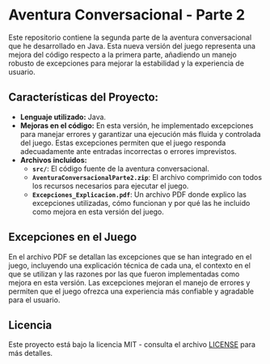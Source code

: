 # Aventura Conversacional - Parte 2

Este repositorio contiene la segunda parte de la aventura conversacional que he desarrollado en Java. Esta nueva versión del juego representa una mejora del código respecto a la primera parte, añadiendo un manejo robusto de excepciones para mejorar la estabilidad y la experiencia de usuario. 

## Características del Proyecto:

- **Lenguaje utilizado:** Java.
- **Mejoras en el código:** En esta versión, he implementado excepciones para manejar errores y garantizar una ejecución más fluida y controlada del juego. Estas excepciones permiten que el juego responda adecuadamente ante entradas incorrectas o errores imprevistos.
- **Archivos incluidos:**
  - **`src/`**: El código fuente de la aventura conversacional.
  - **`AventuraConversacionalParte2.zip`**: El archivo comprimido con todos los recursos necesarios para ejecutar el juego.
  - **`Excepciones_Explicacion.pdf`**: Un archivo PDF donde explico las excepciones utilizadas, cómo funcionan y por qué las he incluido como mejora en esta versión del juego.

## Excepciones en el Juego

En el archivo PDF se detallan las excepciones que se han integrado en el juego, incluyendo una explicación técnica de cada una, el contexto en el que se utilizan y las razones por las que fueron implementadas como mejora en esta versión. Las excepciones mejoran el manejo de errores y permiten que el juego ofrezca una experiencia más confiable y agradable para el usuario.

## Licencia

Este proyecto está bajo la licencia MIT - consulta el archivo [LICENSE](LICENSE) para más detalles.
